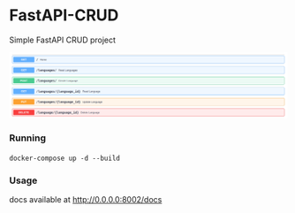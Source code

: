 # FastAPI-CRUD
Simple FastAPI CRUD project

![Image of Yaktocat](img/Screenshot.png)

### Running
```docker-compose up -d --build```

### Usage
docs available at http://0.0.0.0:8002/docs
